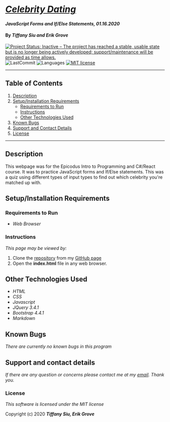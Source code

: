 # _[Celebrity Dating](https://github.com/TSiu88/celebrity-dating)_

#### _JavaScript Forms and If/Else Statements, 01.16.2020_

#### By _**Tiffany Siu and Erik Grove**_

[![Project Status: Inactive – The project has reached a stable, usable state but is no longer being actively developed; support/maintenance will be provided as time allows.](https://www.repostatus.org/badges/latest/inactive.svg)](https://www.repostatus.org/#inactive)
![LastCommit](https://img.shields.io/github/last-commit/tsiu88/celebrity-dating)
![Languages](https://img.shields.io/github/languages/top/tsiu88/celebrity-dating)
[![MIT license](https://img.shields.io/badge/License-MIT-orange.svg)](https://lbesson.mit-license.org/)

---
## Table of Contents
1. [Description](#description)
2. [Setup/Installation Requirements](#setup/installation-requirements)
    - [Requirements to Run](#requirements-to-run)
    - [Instructions](#instructions)
    - [Other Technologies Used](#other-technologies-used)
3. [Known Bugs](#known-bugs)
4. [Support and Contact Details](#support-and-contact-details)
5. [License](#license)
---
## Description

This webpage was for the Epicodus Intro to Programming and C#/React course.  It was to practice JavaScript forms and If/Else statements.  This was a quiz using different types of input types to find out which celebrity you're matched up with.

## Setup/Installation Requirements

### Requirements to Run

* _Web Browser_

### Instructions

*This page may be viewed by:*

1. Clone the [repository](https://github.com/TSiu88/celebrity-dating.git) from my [GitHub page](https://github.com/TSiu88)
2. Open the **index.html** file in any web browser.

## Other Technologies Used
* _HTML_
* _CSS_
* _Javascript_
* _JQuery 3.4.1_
* _Bootstrap 4.4.1_
* _Markdown_

## Known Bugs

_There are currently no known bugs in this program_

## Support and contact details

_If there are any question or concerns please contact me at my [email](mailto:tsiu88@gmail.com). Thank you._

### License

*This software is licensed under the MIT license*

Copyright (c) 2020 **_Tiffany Siu, Erik Grove_**
